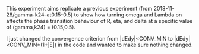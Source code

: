 This experiment aims replicate a previous experiment (from 2018-11-28/gamma-k24-at0.15-0.5) to show how turning omega and Lambda on affects the phase transition behaviour of R, eta, and delta at a specific value of (gamma,k24) = (0.15,0.5).

I just changed the convergence criterion from |dEdy|<CONV_MIN to |dEdy|<CONV_MIN*(1+|E|) in the code and wanted to make sure nothing changed.